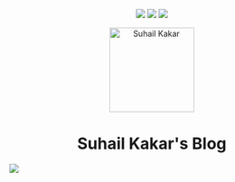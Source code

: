 <p align="center" width="100%">
      <img src="https://shields.io/badge/Available%20At-blog.suhailkakar.com-orange?style=for-the-badge"> 
      <img src="https://shields.io/badge/Twitter-suhailkakar-yellow?style=for-the-badge"> 
      <img src="https://shields.io/badge/Featured on-tech--blogs.dev-blueviolet?style=for-the-badge"> 
</p>

<p align="center">
    <img width="150" height="auto" src="https://i.ibb.co/JHpDQDD/Untitled-design-3.png" alt="Suhail Kakar" />
<h1 align="center">Suhail Kakar's Blog</h1>
<img src="https://i.ibb.co/MRVyV83/screely-1641116387248.png" />
